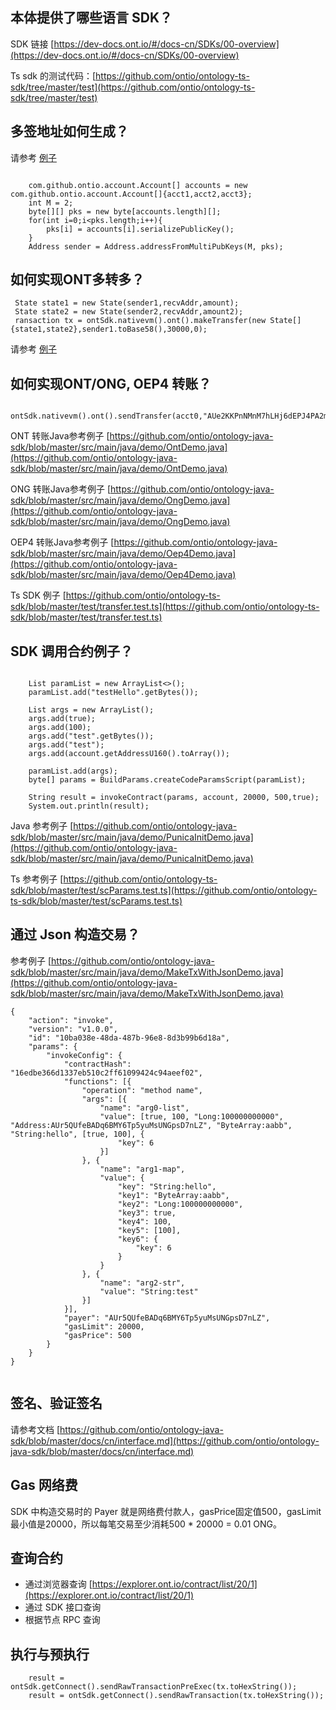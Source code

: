 
## 本体提供了哪些语言 SDK？

SDK 链接 [https://dev-docs.ont.io/#/docs-cn/SDKs/00-overview](https://dev-docs.ont.io/#/docs-cn/SDKs/00-overview)

Ts sdk 的测试代码：[https://github.com/ontio/ontology-ts-sdk/tree/master/test](https://github.com/ontio/ontology-ts-sdk/tree/master/test)

## 多签地址如何生成？

请参考 [例子](https://github.com/ontio/ontology-java-sdk/blob/master/src/main/java/demo/MutiSignDemo.java)
```

    com.github.ontio.account.Account[] accounts = new com.github.ontio.account.Account[]{acct1,acct2,acct3};
    int M = 2;
    byte[][] pks = new byte[accounts.length][];
    for(int i=0;i<pks.length;i++){
        pks[i] = accounts[i].serializePublicKey();
    }
    Address sender = Address.addressFromMultiPubKeys(M, pks);

```
## 如何实现ONT多转多？

```
 State state1 = new State(sender1,recvAddr,amount);
 State state2 = new State(sender2,recvAddr,amount2);
 ransaction tx = ontSdk.nativevm().ont().makeTransfer(new State[]{state1,state2},sender1.toBase58(),30000,0);
```
请参考 [例子](https://github.com/ontio/ontology-java-sdk/blob/master/src/main/java/demo/MakeTxWithoutWalletDemo.java)


## 如何实现ONT/ONG, OEP4 转账？

```
 ontSdk.nativevm().ont().sendTransfer(acct0,"AUe2KKPnNMnM7hLHj6dEPJ4PA2m4pyJt2d",200,acct0,gaslimit,gasprice);
```

ONT 转账Java参考例子 [https://github.com/ontio/ontology-java-sdk/blob/master/src/main/java/demo/OntDemo.java](https://github.com/ontio/ontology-java-sdk/blob/master/src/main/java/demo/OntDemo.java)

ONG 转账Java参考例子 [https://github.com/ontio/ontology-java-sdk/blob/master/src/main/java/demo/OngDemo.java](https://github.com/ontio/ontology-java-sdk/blob/master/src/main/java/demo/OngDemo.java)

OEP4 转账Java参考例子 [https://github.com/ontio/ontology-java-sdk/blob/master/src/main/java/demo/Oep4Demo.java](https://github.com/ontio/ontology-java-sdk/blob/master/src/main/java/demo/Oep4Demo.java)


Ts SDK 例子 [https://github.com/ontio/ontology-ts-sdk/blob/master/test/transfer.test.ts](https://github.com/ontio/ontology-ts-sdk/blob/master/test/transfer.test.ts)

## SDK 调用合约例子？

```

    List paramList = new ArrayList<>();
    paramList.add("testHello".getBytes());

    List args = new ArrayList();
    args.add(true);
    args.add(100);
    args.add("test".getBytes());
    args.add("test");
    args.add(account.getAddressU160().toArray());

    paramList.add(args);
    byte[] params = BuildParams.createCodeParamsScript(paramList);

    String result = invokeContract(params, account, 20000, 500,true);
    System.out.println(result);
```

Java 参考例子 [https://github.com/ontio/ontology-java-sdk/blob/master/src/main/java/demo/PunicaInitDemo.java](https://github.com/ontio/ontology-java-sdk/blob/master/src/main/java/demo/PunicaInitDemo.java)

Ts 参考例子 [https://github.com/ontio/ontology-ts-sdk/blob/master/test/scParams.test.ts](https://github.com/ontio/ontology-ts-sdk/blob/master/test/scParams.test.ts)

## 通过 Json 构造交易？

参考例子 [https://github.com/ontio/ontology-java-sdk/blob/master/src/main/java/demo/MakeTxWithJsonDemo.java](https://github.com/ontio/ontology-java-sdk/blob/master/src/main/java/demo/MakeTxWithJsonDemo.java)
```
{
	"action": "invoke",
	"version": "v1.0.0",
	"id": "10ba038e-48da-487b-96e8-8d3b99b6d18a",	
	"params": {
		"invokeConfig": {
			"contractHash": "16edbe366d1337eb510c2ff61099424c94aeef02",
			"functions": [{
				"operation": "method name",
				"args": [{
					"name": "arg0-list",
					"value": [true, 100, "Long:100000000000", "Address:AUr5QUfeBADq6BMY6Tp5yuMsUNGpsD7nLZ", "ByteArray:aabb", "String:hello", [true, 100], {
						"key": 6
					}]
				}, {
					"name": "arg1-map",
					"value": {
						"key": "String:hello",
						"key1": "ByteArray:aabb",
						"key2": "Long:100000000000",
						"key3": true,
						"key4": 100,
						"key5": [100],
						"key6": {
							"key": 6
						}
					}
				}, {
					"name": "arg2-str",
					"value": "String:test"
				}]
			}],
			"payer": "AUr5QUfeBADq6BMY6Tp5yuMsUNGpsD7nLZ",
			"gasLimit": 20000,
			"gasPrice": 500
		}
	}
}


```
## 签名、验证签名

请参考文档 [https://github.com/ontio/ontology-java-sdk/blob/master/docs/cn/interface.md](https://github.com/ontio/ontology-java-sdk/blob/master/docs/cn/interface.md)


## Gas 网络费

SDK 中构造交易时的 Payer 就是网络费付款人，gasPrice固定值500，gasLimit最小值是20000，所以每笔交易至少消耗500 * 20000 = 0.01 ONG。


## 查询合约

* 通过浏览器查询 [https://explorer.ont.io/contract/list/20/1](https://explorer.ont.io/contract/list/20/1)
* 通过 SDK 接口查询
* 根据节点 RPC 查询

## 执行与预执行

```
    result = ontSdk.getConnect().sendRawTransactionPreExec(tx.toHexString());
    result = ontSdk.getConnect().sendRawTransaction(tx.toHexString());
```



